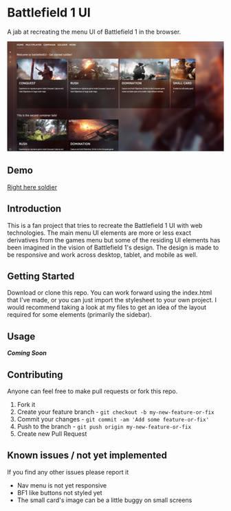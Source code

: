 # Battlefield 1 UI
A jab at recreating the menu UI of Battlefield 1 in the browser.

![battlefield1UI](https://raw.githubusercontent.com/lasseborly/images_rep/master/bf1_01.png)

## Demo
[Right here soldier](https://arth101.github.io/battlefield1UI/)

## Introduction
This is a fan project that tries to recreate the Battlefield 1 UI with web technologies. The main menu UI elements are more or less exact derivatives from the games menu but some of the residing UI elements has been imagined in the vision of Battlefield 1's design. The design is made to be responsive and work across desktop, tablet, and mobile as well.

## Getting Started
Download or clone this repo. You can work forward using the index.html that I've made, or you can just import the stylesheet to your own project. I would recommend taking a look at my files to get an idea of the layout required for some elements (primarily the sidebar).

## Usage
___Coming Soon___

## Contributing
Anyone can feel free to make pull requests or fork this repo.

1. Fork it
2. Create your feature branch - `git checkout -b my-new-feature-or-fix`
3. Commit your changes - `git commit -am 'Add some feature-or-fix'`
4. Push to the branch - `git push origin my-new-feature-or-fix`
5. Create new Pull Request

## Known issues / not yet implemented
If you find any other issues please report it

* Nav menu is not yet responsive
* BF1 like buttons not styled yet
* The small card's image can be a little buggy on small screens
